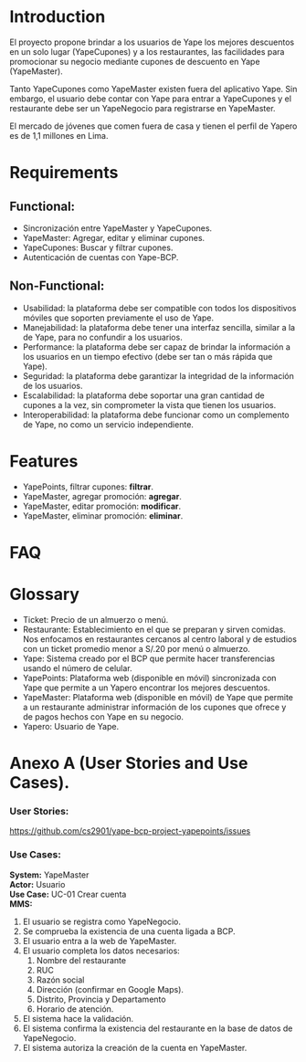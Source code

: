 # Introduction

El proyecto propone brindar a los usuarios de Yape los mejores descuentos en un solo lugar (YapeCupones) y a los restaurantes, las facilidades para promocionar su negocio mediante cupones de descuento en Yape (YapeMaster).

Tanto YapeCupones como YapeMaster existen fuera del aplicativo Yape. Sin embargo, el usuario debe contar con Yape para entrar a YapeCupones y el restaurante debe ser un YapeNegocio para registrarse en YapeMaster.

El mercado de jóvenes que comen fuera de casa y tienen el perfil de Yapero es de 1,1 millones en Lima. 

# Requirements
## Functional:
* Sincronización entre YapeMaster y YapeCupones.
* YapeMaster: Agregar, editar y eliminar cupones.
* YapeCupones: Buscar y filtrar cupones.
* Autenticación de cuentas con Yape-BCP.
## Non-Functional:
* Usabilidad: la plataforma debe ser compatible con todos los dispositivos móviles que soporten previamente el uso de Yape.
* Manejabilidad: la plataforma debe tener una interfaz sencilla, similar a la de Yape, para no confundir a los usuarios.
* Performance: la plataforma debe ser capaz de brindar la información a los usuarios en un tiempo efectivo (debe ser tan o más rápida que Yape).
* Seguridad: la plataforma debe garantizar la integridad de la información de los usuarios.
* Escalabilidad: la plataforma debe soportar una gran cantidad de cupones a la vez, sin comprometer la vista que tienen los usuarios.
* Interoperabilidad: la plataforma debe funcionar como un complemento de Yape, no como un servicio independiente.

# Features
* YapePoints, filtrar cupones: **filtrar**.
* YapeMaster, agregar promoción: **agregar**.
* YapeMaster, editar promoción: **modificar**.
* YapeMaster, eliminar promoción: **eliminar**.

# FAQ


# Glossary
* Ticket: Precio de un almuerzo o menú.
* Restaurante: Establecimiento en el que se preparan y sirven comidas. Nos enfocamos en restaurantes cercanos al centro laboral y de estudios con un ticket promedio menor a S/.20 por menú o almuerzo.
* Yape: Sistema creado por el BCP que permite hacer transferencias usando el número de celular.
* YapePoints: Plataforma web (disponible en móvil) sincronizada con Yape que permite a un Yapero encontrar los mejores descuentos.
* YapeMaster: Plataforma web (disponible en móvil) de Yape que permite a un restaurante administrar información de los cupones que ofrece y de pagos hechos con Yape en su negocio.
* Yapero: Usuario de Yape.

# Anexo A (User Stories and Use Cases).
### User Stories:
https://github.com/cs2901/yape-bcp-project-yapepoints/issues

### Use Cases:

**System:** YapeMaster  
**Actor:** Usuario  
**Use Case:** UC-01 Crear cuenta  
**MMS:**  
1. El usuario se registra como YapeNegocio.
1. Se comprueba la existencia de una cuenta ligada a BCP.
1. El usuario entra a la web de YapeMaster. 
1. El usuario completa los datos necesarios: 
    1. Nombre del restaurante
    1. RUC
    1. Razón social
    1. Dirección (confirmar en Google Maps).
    1. Distrito, Provincia y Departamento
    1. Horario de atención.
1. El sistema hace la validación.
1. El sistema confirma la existencia del restaurante en la base de datos de YapeNegocio.
1. El sistema autoriza la creación de la cuenta en YapeMaster.

